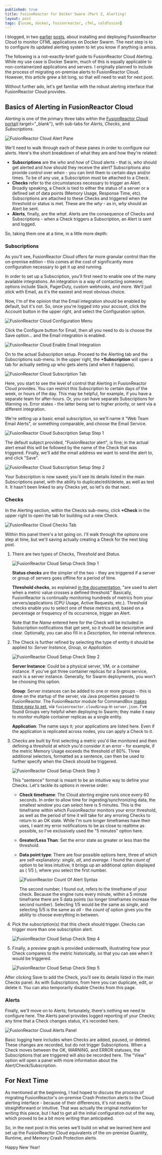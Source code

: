 ```yaml
---
published: true
title: FusionReactor for Docker Swarm (Part 2, Alerting)
layout: post
tags: [lucee, docker, fusionreactor, cfml, coldfusion]
---
```

I blogged, in two [earlier](/2018/11/21/installing-fusionreactor-for-docker-swarm.html) [posts](/2018/12/14/update-to-fusionreactor-cloud-configuration-on-swarm.html), about installing and deploying FusionReactor Cloud to monitor CFML applications on Docker Swarm. The next step is to to configure its updated alerting system to let you know if anything is amiss.
<!--more-->

The following is a not-exactly-brief guide to FusionReactor Cloud Alerting. While my use case is Docker Swarm, much of this is equally applicable to non-containerized applications and servers. I originally planned to include the process of migrating on-premise alerts to FusionReactor Cloud. However, this article grew a bit long, so that will need to wait for next post.

Without further ado, let's get familiar with the robust alerting interface that FusionReactor Cloud provides.

## Basics of Alerting in FusionReactor Cloud

*Alerting* is one of the primary three tabs within the [FusionReactor Cloud portal](https://app.fusionreactor.io/){:target="_blank"}, with sub-tabs for *Alerts*, *Checks*, and *Subscriptions*.

![FusionReactor Cloud Alert Pane][fr-cloud-alerting-pane]

We'll need to walk through each of these panes in order to configure our alerts. Here's the short breakdown of what they are and how they're related:

- **Subscriptions** are the *who* and *how* of Cloud alerts - that is, *who* should get alerted and *how* should they receive the alert? Subscriptions also provide control over *when* - you can limit them to certain days and/or times. To be of any use, a Subscription must be attached to a Check.
- **Checks** refer to the circumstances necessary to trigger an Alert. Broadly speaking, a Check is tied to either the status of a server or a defined set of data points (Memory Usage, Response Time, etc). Subscriptions are attached to these Checks and triggered when the threshold or status is met. These are the *why* - as in, *why* should an Alert be sent.
- **Alerts**, finally, are the *what*. Alerts are the consequence of Checks and Subscriptions - when a Check triggers a Subscription, an Alert is sent and logged.

So, taking them one at a time, in a little more depth:

### Subscriptions

As you'll see, FusionReactor Cloud offers far more granular control than the on-premise edition - this comes at the cost of significantly more configuration necessary to get it up and running.

In order to set up a Subscription, you'll first need to enable one of the many available integrations. An integration is a way of contacting someone; options include Slack, PagerDuty, custom webhooks, and more. We'll just stick with Email, as it's the easiest and most obvious choice.

Now, I'm of the opinion that the Email integration should be enabled by default, but it's not. So, once you're logged into your account, click the Account button in the upper right, and select the Configuration option.

![FusionReactor Cloud Configuration Menu][fr-cloud-configuration-menu]

Click the Configure button for Email, then all you need to do is choose the Save option... and the Email integration is enabled.

![FusionReactor Cloud Enable Email Integration][fr-cloud-email-configuration]

On to the actual Subscription setup. Proceed to the Alerting tab and the Subscriptions sub-menu. In the upper right, the **+Subscription** will open a tab for actually setting up who gets alerts (and when it happens).

![FusionReactor Cloud Subscription Tab][fr-cloud-subscription-tab]

Here, you start to see the level of control that Alerting in FusionReactor Cloud provides. You can restrict this Subscription to certain days of the week, or hours of the day. This may be helpful, for example, if you have a separate team for after-hours. Or, you can have separate Subscriptions for Warning vs. Error states - the latter being set to higher priority, or sent via a different integration.

We're setting up a basic email subscription, so we'll name it "Web Team Email Alerts", or something comparable, and choose the Email Service.

![FusionReactor Cloud Subscription Setup Step 1][fr-cloud-subscription-1]

The default subject provided, "FusionReactor alert", is fine; in the actual alert email this will be followed by the name of the Check that was triggered. Finally, we'll add the email address we want to send the alert to, and click "Save".

![FusionReactor Cloud Subscription Setup Step 2][fr-cloud-subscription-2]

Your Subscription is now saved; you'll see its details listed in the main Subscriptions panel, with the ability to duplicate/edit/delete, as well as test it. It hasn't been linked to any Checks yet, so let's do that next.

### Checks

In the Alerting section, within the Checks sub-menu, click **+Check** in the upper right to open the tab for building out a new Check.

![FusionReactor Cloud Checks Tab][fr-cloud-checks-tab]

Within this panel there's a lot going on. I'll walk through the options one step at time, but we'll saving actually creating a Check for the next blog post.

1. There are two types of Checks, *Threshold* and *Status*.

    ![FusionReactor Cloud Setup Check Step 1][fr-cloud-checks-setup-1]

    **Status checks** are the simpler of the two - they are triggered if a server or group of servers goes offline for a period of time.

    **Threshold checks**, as explained [in the documentation](https://docs.fusionreactor.io/guides/alerting/#checks), "are used to alert when a metric value crosses a defined threshold." Basically, FusionReactor is continually monitoring hundreds of metrics from your servers/applications (CPU Usage, Active Requests, etc.). Threshold checks enable you to select one of these metrics and, based on a percentage or frequency of its occurrence, trigger an Alert.

    Note that the *Name* entered here for the Check will be included in Subscription notifications that get sent, so it should be descriptive and clear. Optionally, you can also fill in a *Description*, for internal reference.

2. The Check is further refined by selecting the type of entity it should be applied to: *Server Instance*, *Group*, or *Application*.

    ![FusionReactor Cloud Setup Check Step 2][fr-cloud-checks-setup-2]

    **Server Instance**: Could be a physical server, VM, or a container instance. If you've got three container replicas for a Swarm service, each is a server instance. Generally, for Swarm deployments, you won't be choosing this option.

    **Group**: Server instances can be added to one or more groups - this is done on the startup of the server, via Java properties passed to FusionReactor. The FusionReactor module for CommandBox [makes these easy to set](/2018/11/21/installing-fusionreactor-for-docker-swarm.html#configuration), via `fusionreactor.cloudGroup` in `server.json`. I've found Groups very helpful when deploying to Swarm; they make it easy to monitor  multiple container replicas as a single entity.

    **Application**: The name says it; your applications are listed here. Even if the application is replicated across nodes, you can apply a Check to it.

3. Checks are built by first selecting a metric you'd like monitored and then defining a threshold at which you'd consider it an error - for example, if the metric Memory Usage exceeds the threshold of 80%. Three additional selectors, formatted as a sentence, can then be used to further specify when the Check should be triggered.

    ![FusionReactor Cloud Setup Check Step 3][fr-cloud-checks-setup-3]

    This "sentence" format is meant to be an intuitive way to define your Checks. Let's tackle its options in reverse order:

    - **Check timeframe**: The Cloud alerting engine runs once every 60 seconds. In order to allow time for ingesting/synchronizing data, the smallest window you can select here is 5 minutes. This is the timeframe within which FusionReactor monitors your error threshold, as well as the period of time it will take for any erroring Checks to return to an OK state. While I'm sure longer timeframes have their uses, I want my error notifications to be as close to realtime as possible, so I've exclusively used the "5 minutes" option here.
    - **Greater/Less Than**: Set the error state as greater or less than the threshold.
    - **Data point type**: There are four possible options here, three of which are self-explanatory: *single*, *all*, and *average*. I found the *count of* option to be less intuitive; it brings up an additional option displayed as ( 1/5 ), where you select the first number.

        ![FusionReactor Count Of Alert Syntax][fr-cloud-count-of-alert]

      The second number, I found out, refers to the timeframe of your check. Because the engine runs every minute, within a 5 minute timeframe there are 5 data points (so longer timeframes increase the second number). Selecting 1/5 would be the same as *single*, and selecting 5/5 is the same as *all* - the *count of* option gives you the ability to choose everything in between.

4. Pick the subscription(s) that this check should trigger. Checks can trigger more than one subscription alert.

    ![FusionReactor Cloud Setup Check Step 4][fr-cloud-checks-setup-4]

5. Finally, a preview graph is provided underneath, illustrating how your Check compares to the metric historically, so that you can see when it would be triggered.

    ![FusionReactor Cloud Setup Check Step 5][fr-cloud-checks-setup-5]

After clicking Save to add the Check, you'll see its details listed in the main Checks panel. As with Subscriptions, from here you can duplicate, edit, or delete it. You can also temporarily disable Checks from this page.

### Alerts

Finally, we'll move on to Alerts; fortunately, there's nothing we need to configure here. The Alerts panel provides logged reporting of your Checks; any time that a Check changes status, it's recorded here.

![FusionReactor Cloud Alerts Panel][fr-cloud-alerts-panel]

Basic logging here includes when Checks are added, paused, or deleted. These changes are recorded, but do not trigger Subscriptions. When a Check moves between the OK, WARNING, and ERROR statuses, the Subscriptions that are triggered will also be recorded here. The "View" option will open a panel with more information about the Alert/Check/Subscription.

## For Next Time

As mentioned at the beginning, I had hoped to discuss the process of migrating FusionReactor's on-premise Crash Protection alerts to the Cloud alerting interface - because of their differences, it's not exactly straightforward or intuitive. That was actually the original motivation for writing this piece, but I had to get all the initial configuration out of the way, which proved to be a bit more writing than anticipated.

So, in the next post in this series we'll build on what we learned here and set up the FusionReactor Cloud equivalents of the on-premise Quantity, Runtime, and Memory Crash Protection alerts.

Happy New Year!

[fr-standard-alerts]: /public/assets/images/fusion-reactor-standard-protection-alerts.png
[fr-cloud-alerting-pane]: /public/assets/images/fusionreactor-cloud-alerting-tab.png
[fr-cloud-configuration-menu]: /public/assets/images/fusionreactor-cloud-configuration-menu.png
[fr-cloud-email-configuration]: /public/assets/images/fusionreactor-configured-email-alert-service.png
[fr-cloud-subscription-tab]: /public/assets/images/fusionreactor-add-subscription-tab.png
[fr-cloud-subscription-1]: /public/assets/images/fusionreactor-subscription-step-1.png
[fr-cloud-subscription-2]: /public/assets/images/fusionreactor-subscription-step-2.png
[fr-cloud-checks-tab]: /public/assets/images/fusionreactor-add-check-tab.png
[fr-cloud-checks-setup-1]: /public/assets/images/fusionreactor-check-setup-step-1.png
[fr-cloud-checks-setup-2]: /public/assets/images/fusionreactor-check-setup-step-2.png
[fr-cloud-checks-setup-3]: /public/assets/images/fusionreactor-check-setup-step-3.png
[fr-cloud-checks-setup-4]: /public/assets/images/fusionreactor-check-setup-step-4.png
[fr-cloud-checks-setup-5]: /public/assets/images/fusionreactor-check-setup-step-5.png
[fr-cloud-alerts-panel]: /public/assets/images/fusionreactor-cloud-alerts-panel.png
[fr-cloud-count-of-alert]: /public/assets/images/fusionreactor-count-of-alert-setting.png